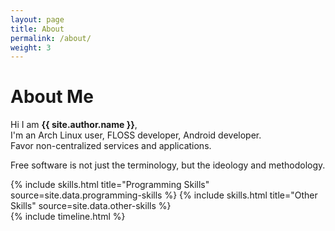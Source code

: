 ```yaml
---
layout: page
title: About
permalink: /about/
weight: 3
---
```


# **About Me**

Hi I am **{{ site.author.name }}**,<br />
I'm an Arch Linux user, FLOSS developer, Android developer.<br />
Favor non-centralized services and applications.

Free software is not just the terminology, but the ideology and methodology.


<div class="row">
{% include skills.html title="Programming Skills" source=site.data.programming-skills %}
{% include skills.html title="Other Skills" source=site.data.other-skills %}
</div>

<div class="row">
{% include timeline.html %}
</div>
